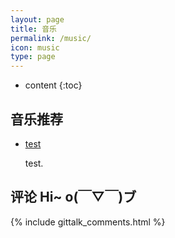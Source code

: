 ```yaml
---
layout: page
title: 音乐
permalink: /music/
icon: music
type: page
---
```


* content
{:toc}

## 音乐推荐

* [test](http://orangelop.github.io)

    test.

## 评论 Hi~ o(￣▽￣)ブ

{% include gittalk_comments.html %}
